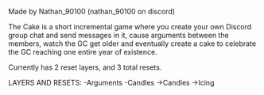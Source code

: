 Made by Nathan_90100 (nathan_90100 on discord)

The Cake is a short incremental game where you create your own Discord group chat and send messages in it, cause arguments between the members, watch the GC get older and eventually create a cake to celebrate the GC reaching one entire year of existence.

Currently has 2 reset layers, and 3 total resets.

LAYERS AND RESETS:
-Arguments
-Candles
->Candles
->Icing